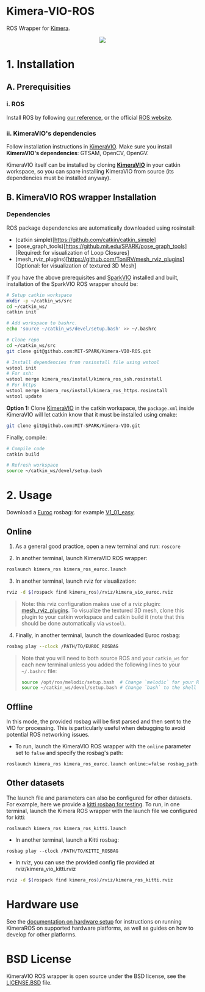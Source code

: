 # Kimera-VIO-ROS

ROS Wrapper for [Kimera](https://github.com/MIT-SPARK/Kimera).

<div align="center">
    <img src="docs/media/Kimera-VIO-ROS_mesh.gif">
</div>

# 1. Installation

## A. Prerequisities

### i. ROS

Install ROS by following [our reference](./docs/ros_installation.md), or the official [ROS website](https://www.ros.org/install/).

### ii. KimeraVIO's dependencies

Follow installation instructions in [KimeraVIO](https://github.com/MIT-SPARK/Kimera-VIO).
Make sure you install **KimeraVIO's dependencies**: GTSAM, OpenCV, OpenGV.

KimeraVIO itself can be installed by cloning **[KimeraVIO](https://github.com/MIT-SPARK/Kimera-VIO)** in your catkin workspace, so you can spare installing KimeraVIO from source (its dependencies must be installed anyway).

## B. KimeraVIO ROS wrapper Installation

### Dependencies
ROS package dependencies are automatically downloaded using rosinstall:
- (catkin simple)[https://github.com/catkin/catkin_simple]
- (pose_graph_tools)[https://github.mit.edu/SPARK/pose_graph_tools] [Required: for visualization of Loop Closures]
- (mesh_rviz_plugins)[https://github.com/ToniRV/mesh_rviz_plugins] [Optional: for visualization of textured 3D Mesh]

If you have the above prerequisites and [SparkVIO](https://github.mit.edu/SPARK/VIO) installed and built, installation of the SparkVIO ROS wrapper should be:

```bash
# Setup catkin workspace
mkdir -p ~/catkin_ws/src
cd ~/catkin_ws/
catkin init

# Add workspace to bashrc.
echo 'source ~/catkin_ws/devel/setup.bash' >> ~/.bashrc

# Clone repo
cd ~/catkin_ws/src
git clone git@github.com:MIT-SPARK/Kimera-VIO-ROS.git

# Install dependencies from rosinstall file using wstool
wstool init
# For ssh:
wstool merge kimera_ros/install/kimera_ros_ssh.rosinstall
# For https
wstool merge kimera_ros/install/kimera_ros_https.rosinstall
wstool update
```

**Option 1:** Clone [KimeraVIO](https://github.com/MIT-SPARK/Kimera-VIO) in the catkin workspace, the `package.xml` inside KimeraVIO will let catkin know that it must be installed using cmake:
```bash
git clone git@github.com:MIT-SPARK/Kimera-VIO.git
```

Finally, compile:

```bash
# Compile code
catkin build

# Refresh workspace
source ~/catkin_ws/devel/setup.bash
```

# 2. Usage
Download a [Euroc](https://projects.asl.ethz.ch/datasets/doku.php?id=kmavvisualinertialdatasets) rosbag: for example [V1_01_easy](http://robotics.ethz.ch/~asl-datasets/ijrr_euroc_mav_dataset/vicon_room1/V1_01_easy/V1_01_easy.bag).

## Online
  1. As a general good practice, open a new terminal and run: `roscore`

  2. In another terminal, launch KimeraVIO ROS wrapper:
  ```bash
  roslaunch kimera_ros kimera_ros_euroc.launch
  ```

  3. In another terminal, launch rviz for visualization:
  ```bash
  rviz -d $(rospack find kimera_ros)/rviz/kimera_vio_euroc.rviz
  ```
  > Note: this rviz configuration makes use of a rviz plugin: [mesh_rviz_plugins](https://github.com/ToniRV/mesh_rviz_plugins). To visualize the textured 3D mesh, clone this plugin to your catkin workspace and catkin build it (note that this should be done automatically via `wstool`).

  4. Finally, in another terminal, launch the downloaded Euroc rosbag:
  ```bash
  rosbag play --clock /PATH/TO/EUROC_ROSBAG
  ```

  > Note that you will need to both source ROS and your `catkin_ws` for each new terminal unless you added the following lines to your `~/.bashrc` file:
  > ```bash
  > source /opt/ros/melodic/setup.bash  # Change `melodic` for your ROS distribution.
  > source ~/catkin_ws/devel/setup.bash # Change `bash` to the shell you use.
  > ```

## Offline
  In this mode, the provided rosbag will be first parsed and then sent to the VIO for processing.
  This is particularly useful when debugging to avoid potential ROS networking issues.
  - To run, launch the KimeraVIO ROS wrapper with the `online` parameter set to `false` and specify the rosbag's path:
  ```bash
  roslaunch kimera_ros kimera_ros_euroc.launch online:=false rosbag_path:="PATH/TO/ROSBAG"
  ```

## Other datasets
The launch file and parameters can also be configured for other datasets. For example, here we provide a [kitti rosbag for testing](https://drive.google.com/drive/folders/1mPdc1XFa5y1NrZtffYTkrkGaxj5wvX0T?usp=sharing). To run, in one terminal, launch the Kimera ROS wrapper with the launch file we configured for kitti:
```
roslaunch kimera_ros kimera_ros_kitti.launch
```
  - In another terminal, launch a Kitti rosbag:
```
rosbag play --clock /PATH/TO/KITTI_ROSBAG
```
  - In rviz, you can use the provided config file provided at rviz/kimera_vio_kitti.rviz
  ```bash
  rviz -d $(rospack find kimera_ros)/rviz/kimera_ros_kitti.rviz
  ```

# Hardware use

See the [documentation on hardware setup](docs/hardware_setup.md) for instructions on running KimeraROS on supported hardware platforms, as well as guides on how to develop for other platforms.

# BSD License
KimeraVIO ROS wrapper is open source under the BSD license, see the [LICENSE.BSD](./LICENSE.BSD) file.
